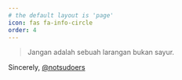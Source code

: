 ```yaml
---
# the default layout is 'page'
icon: fas fa-info-circle
order: 4
---
```


<!-- > Add Markdown syntax content to file `_tabs/about.md`{: .filepath } and it will show up on this page.
{: .prompt-tip } -->

> Jangan adalah sebuah larangan bukan sayur.

Sincerely, [@notsudoers](https://github.com/notsudoers)
